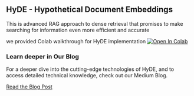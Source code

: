 ## HyDE - Hypothetical Document Embeddings
This is advanced RAG  approach to dense retrieval that promises to make searching for information even more efficient and accurate


we provided Colab walkthrough for HyDE implementation   <a href="https://colab.research.google.com/github/lancedb/vectordb-recipes/blob/main/examples/Advance-RAG-with-HyDE/main.ipynb"><img src="https://colab.research.google.com/assets/colab-badge.svg" alt="Open In Colab"></a>


### Learn deeper in Our Blog 

For a deeper dive into the cutting-edge technologies of HyDE, and to access detailed technical knowledge, check out our Medium Blog.

[Read the Blog Post]()
 
